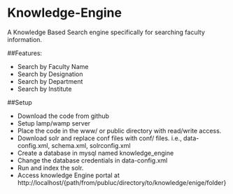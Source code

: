 Knowledge-Engine
================

A Knowledge Based Search engine specifically for searching faculty information.

##Features:
* Search by Faculty Name
* Search by Designation
* Search by Department
* Search by Institute

##Setup
* Download the code from github
* Setup lamp/wamp server
* Place the code in the www/ or public directory with read/write access.
* Download solr and replace conf files with conf/ files. i.e., data-config.xml, schema.xml, solrconfig.xml
* Create a database in mysql named knowledge_engine
* Change the database credentials in data-config.xml
* Run and index the solr.
* Access knowledge Engine portal at http://localhost/{path/from/publuc/directory/to/knowledge/enige/folder}
